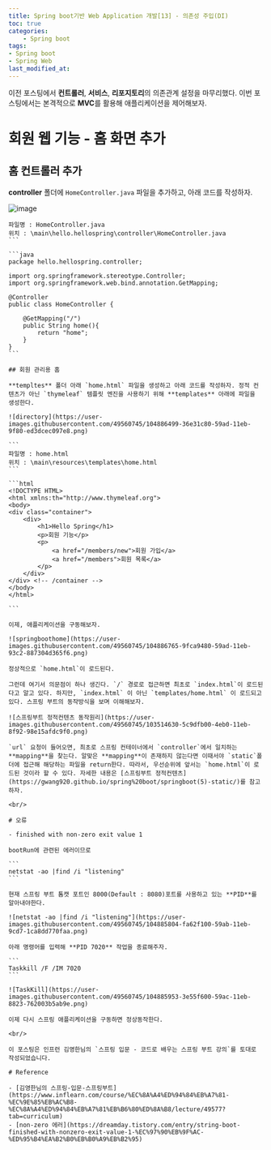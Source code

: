 ```yaml
---
title: Spring boot기반 Web Application 개발[13] - 의존성 주입(DI)
toc: true
categories:	
    - Spring boot
tags:
- Spring boot
- Spring Web
last_modified_at: 
---
```


 이전 포스팅에서 **컨트롤러**, **서비스**, **리포지토리**의 의존관계 설정을 마무리했다. 이번 포스팅에서는 본격적으로 **MVC**를 활용해 애플리케이션을 제어해보자. 

# 회원 웹 기능 - 홈 화면 추가

## 홈 컨트롤러 추가

**controller** 폴더에 `HomeController.java` 파일을 추가하고, 아래 코드를 작성하자.

![image](https://user-images.githubusercontent.com/49560745/104886559-50846400-59ad-11eb-820b-13d2ff0ce647.png)

````
파일명 : HomeController.java
위치 : \main\hello.hellospring\controller\HomeController.java
```

```java
package hello.hellospring.controller;

import org.springframework.stereotype.Controller;
import org.springframework.web.bind.annotation.GetMapping;

@Controller
public class HomeController {

    @GetMapping("/")
    public String home(){
        return "home";
    }
}
```

## 회원 관리용 홈

**templtes** 폴더 아래 `home.html` 파일을 생성하고 아래 코드를 작성하자. 정적 컨텐츠가 아닌 `thymeleaf` 템플릿 엔진을 사용하기 위해 **templates** 아래에 파일을 생성한다.

![directory](https://user-images.githubusercontent.com/49560745/104886499-36e31c80-59ad-11eb-9f80-ed3dcec097e8.png)

```
파일명 : home.html
위치 : \main\resources\templates\home.html
```

```html
<!DOCTYPE HTML>
<html xmlns:th="http://www.thymeleaf.org">
<body>
<div class="container">
    <div>
        <h1>Hello Spring</h1>
        <p>회원 기능</p>
        <p>
            <a href="/members/new">회원 가입</a>
            <a href="/members">회원 목록</a>
        </p>
    </div>
</div> <!-- /container -->
</body>
</html>

```

이제, 애플리케이션을 구동해보자.

![springboothome](https://user-images.githubusercontent.com/49560745/104886765-9fca9480-59ad-11eb-93c2-887304d365f6.png)

정상적으로 `home.html`이 로드된다. 

그런데 여기서 의문점이 하나 생긴다. `/` 경로로 접근하면 최초로 `index.html`이 로드된다고 알고 있다. 하지만, `index.html` 이 아닌 `templates/home.html` 이 로드되고 있다. 스프링 부트의 동작방식을 보며 이해해보자.

![스프링부트 정적컨텐츠 동작원리](https://user-images.githubusercontent.com/49560745/103514630-5c9dfb00-4eb0-11eb-8f92-98e15afdc9f0.png)

`url` 요청이 들어오면, 최초로 스프링 컨테이너에서 `controller`에서 일치하는 **mapping**을 찾는다. 알맞은 **mapping**이 존재하지 않는다면 이때서야 `static`폴더에 접근해 해당하는 파일을 return한다. 따라서, 우선순위에 앞서는 `home.html`이 로드된 것이라 할 수 있다. 자세한 내용은 [스프링부트 정적컨텐츠](https://gwang920.github.io/spring%20boot/springboot(5)-static/)를 참고하자.

<br/>

# 오류

- finished with non-zero exit value 1

bootRun에 관련된 에러이므로

```
netstat -ao |find /i "listening"
```

현재 스프링 부트 톰캣 포트인 8000(Default : 8080)포트를 사용하고 있는 **PID**를 알아내야한다.

![netstat -ao |find /i "listening"](https://user-images.githubusercontent.com/49560745/104885804-fa62f100-59ab-11eb-9cd7-1ca8dd770faa.png)

아래 명령어를 입력해 **PID 7020** 작업을 종료해주자.

```
Taskkill /F /IM 7020
```

![TaskKill](https://user-images.githubusercontent.com/49560745/104885953-3e55f600-59ac-11eb-8823-762003b5ab9e.png)

이제 다시 스프링 애플리케이션을 구동하면 정상동작한다.

<br/>

이 포스팅은 인프런 김영한님의 `스프링 입문 - 코드로 배우는 스프링 부트 강의`를 토대로 작성되었습니다.

# Reference

- [김영한님의 스프링-입문-스프링부트](https://www.inflearn.com/course/%EC%8A%A4%ED%94%84%EB%A7%81-%EC%9E%85%EB%AC%B8-%EC%8A%A4%ED%94%84%EB%A7%81%EB%B6%80%ED%8A%B8/lecture/49577?tab=curriculum)
- [non-zero 에러](https://dreamday.tistory.com/entry/string-boot-finished-with-nonzero-exit-value-1-%EC%97%90%EB%9F%AC-%ED%95%B4%EA%B2%B0%EB%B0%A9%EB%B2%95)

